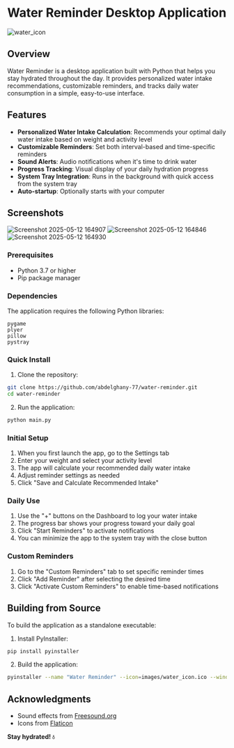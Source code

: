 # Water Reminder Desktop Application
![water_icon](https://github.com/user-attachments/assets/978fa175-58b8-4e48-acd4-f8d953368c56)

## Overview

Water Reminder is a desktop application built with Python that helps you stay hydrated throughout the day. It provides personalized water intake recommendations, customizable reminders, and tracks daily water consumption in a simple, easy-to-use interface.

## Features

- **Personalized Water Intake Calculation**: Recommends your optimal daily water intake based on weight and activity level
- **Customizable Reminders**: Set both interval-based and time-specific reminders
- **Sound Alerts**: Audio notifications when it's time to drink water
- **Progress Tracking**: Visual display of your daily hydration progress
- **System Tray Integration**: Runs in the background with quick access from the system tray
- **Auto-startup**: Optionally starts with your computer

## Screenshots
![Screenshot 2025-05-12 164907](https://github.com/user-attachments/assets/3063bbd7-764b-4fc4-93e0-3ec31153cfd8)
![Screenshot 2025-05-12 164846](https://github.com/user-attachments/assets/9bc08c0f-6430-4e91-b8f2-7d87efee2db6)
![Screenshot 2025-05-12 164930](https://github.com/user-attachments/assets/1ea0aa96-395a-4e67-9d30-89d2d56eafd3)

### Prerequisites
- Python 3.7 or higher
- Pip package manager

### Dependencies
The application requires the following Python libraries:
```
pygame
plyer
pillow
pystray
```

### Quick Install

1. Clone the repository:
```bash
git clone https://github.com/abdelghany-77/water-reminder.git
cd water-reminder
```

2. Run the application:
```bash
python main.py
```

### Initial Setup
1. When you first launch the app, go to the Settings tab
2. Enter your weight and select your activity level
3. The app will calculate your recommended daily water intake
4. Adjust reminder settings as needed
5. Click "Save and Calculate Recommended Intake"

### Daily Use
1. Use the "+" buttons on the Dashboard to log your water intake
2. The progress bar shows your progress toward your daily goal
3. Click "Start Reminders" to activate notifications
4. You can minimize the app to the system tray with the close button

### Custom Reminders
1. Go to the "Custom Reminders" tab to set specific reminder times
2. Click "Add Reminder" after selecting the desired time
3. Click "Activate Custom Reminders" to enable time-based notifications

## Building from Source

To build the application as a standalone executable:

1. Install PyInstaller:
```bash
pip install pyinstaller
```

2. Build the application:
```bash
pyinstaller --name "Water Reminder" --icon=images/water_icon.ico --windowed --add-data "images;images" --add-data "sounds;sounds" main.py
```
## Acknowledgments

- Sound effects from [Freesound.org](https://freesound.org)
- Icons from [Flaticon](https://www.flaticon.com)


**Stay hydrated! 💧**
